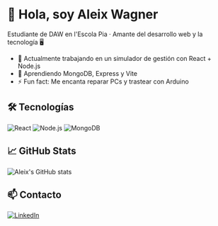 # 👋 Hola, soy Aleix Wagner
Estudiante de DAW en l'Escola Pia · Amante del desarrollo web y la tecnología 🖥️

- 🔭 Actualmente trabajando en un simulador de gestión con React + Node.js
- 🌱 Aprendiendo MongoDB, Express y Vite
- ⚡ Fun fact: Me encanta reparar PCs y trastear con Arduino

## 🛠 Tecnologías
![React](https://img.shields.io/badge/-React-61DAFB?logo=react&logoColor=white)
![Node.js](https://img.shields.io/badge/-Node.js-339933?logo=node.js&logoColor=white)
![MongoDB](https://img.shields.io/badge/-MongoDB-47A248?logo=mongodb&logoColor=white)

## 📈 GitHub Stats
![Aleix's GitHub stats](https://github-readme-stats.vercel.app/api?username=XwagnerX&show_icons=true&theme=radical)

## 📫 Contacto
[![LinkedIn](https://img.shields.io/badge/-LinkedIn-blue?logo=linkedin)](https://www.linkedin.com/in/tuusuario)
